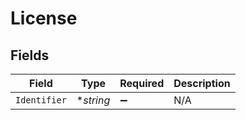 # License


## Fields

| Field              | Type               | Required           | Description        |
| ------------------ | ------------------ | ------------------ | ------------------ |
| `Identifier`       | **string*          | :heavy_minus_sign: | N/A                |